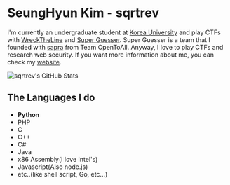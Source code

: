# SeungHyun Kim - sqrtrev

I'm currently an undergraduate student at [Korea University](https://korea.edu) and play CTFs with [WreckTheLine](https://wrecktheline.com) and [Super Guesser](https://ctftime.org/team/130817). Super Guesser is a team that I founded with [sapra](https://twitter.com/0xsapra) from Team OpenToAll.
Anyway, I love to play CTFs and research web security. If you want more information about me, you can check my [website](https://vuln.live/about).

![sqrtrev's GitHub Stats](https://github-readme-stats.vercel.app/api?username=sqrtrev&show_icons=true&count_private=true)

## The Languages I do
- **Python**
- PHP
- C
- C++
- C#
- Java
- x86 Assembly(I love Intel's)
- Javascript(Also node.js)
- etc..(like shell script, Go, etc...)


<!--
**sqrtrev/sqrtrev** is a ✨ _special_ ✨ repository because its `README.md` (this file) appears on your GitHub profile.

Here are some ideas to get you started:

### Hi there 👋
- 🔭 I’m currently working on ...
- 🌱 I’m currently learning ...
- 👯 I’m looking to collaborate on ...
- 🤔 I’m looking for help with ...
- 💬 Ask me about ...
- 📫 How to reach me: ...
- 😄 Pronouns: ...
- ⚡ Fun fact: ...
-->
